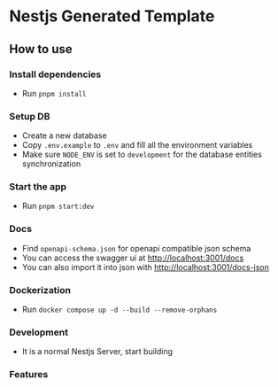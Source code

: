 # Nestjs Generated Template

## How to use

### Install dependencies

- Run `pnpm install`

### Setup DB

- Create a new database
- Copy `.env.example` to `.env` and fill all the environment variables
- Make sure `NODE_ENV` is set to `development` for the database entities synchronization

### Start the app

- Run `pnpm start:dev`

### Docs

- Find `openapi-schema.json` for openapi compatible json schema
- You can access the swagger ui at [http://localhost:3001/docs](http://localhost:3001/docs)
- You can also import it into json with [http://localhost:3001/docs-json](http://localhost:3001/docs-json)

### Dockerization

- Run `docker compose up -d --build --remove-orphans`

### Development

- It is a normal Nestjs Server, start building

### Features

